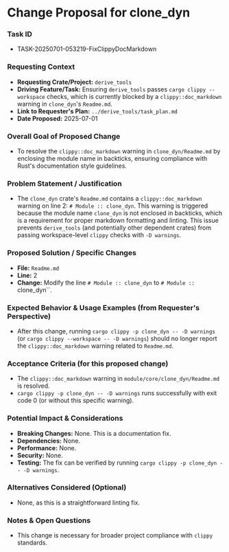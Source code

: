 # Change Proposal for clone_dyn

### Task ID
*   TASK-20250701-053219-FixClippyDocMarkdown

### Requesting Context
*   **Requesting Crate/Project:** `derive_tools`
*   **Driving Feature/Task:** Ensuring `derive_tools` passes `cargo clippy --workspace` checks, which is currently blocked by a `clippy::doc_markdown` warning in `clone_dyn`'s `Readme.md`.
*   **Link to Requester's Plan:** `../derive_tools/task_plan.md`
*   **Date Proposed:** 2025-07-01

### Overall Goal of Proposed Change
*   To resolve the `clippy::doc_markdown` warning in `clone_dyn/Readme.md` by enclosing the module name in backticks, ensuring compliance with Rust's documentation style guidelines.

### Problem Statement / Justification
*   The `clone_dyn` crate's `Readme.md` contains a `clippy::doc_markdown` warning on line 2: `# Module :: clone_dyn`. This warning is triggered because the module name `clone_dyn` is not enclosed in backticks, which is a requirement for proper markdown formatting and linting. This issue prevents `derive_tools` (and potentially other dependent crates) from passing workspace-level `clippy` checks with `-D warnings`.

### Proposed Solution / Specific Changes
*   **File:** `Readme.md`
*   **Line:** 2
*   **Change:** Modify the line `# Module :: clone_dyn` to `# Module :: `clone_dyn``.

### Expected Behavior & Usage Examples (from Requester's Perspective)
*   After this change, running `cargo clippy -p clone_dyn -- -D warnings` (or `cargo clippy --workspace -- -D warnings`) should no longer report the `clippy::doc_markdown` warning related to `Readme.md`.

### Acceptance Criteria (for this proposed change)
*   The `clippy::doc_markdown` warning in `module/core/clone_dyn/Readme.md` is resolved.
*   `cargo clippy -p clone_dyn -- -D warnings` runs successfully with exit code 0 (or without this specific warning).

### Potential Impact & Considerations
*   **Breaking Changes:** None. This is a documentation fix.
*   **Dependencies:** None.
*   **Performance:** None.
*   **Security:** None.
*   **Testing:** The fix can be verified by running `cargo clippy -p clone_dyn -- -D warnings`.

### Alternatives Considered (Optional)
*   None, as this is a straightforward linting fix.

### Notes & Open Questions
*   This change is necessary for broader project compliance with `clippy` standards.
